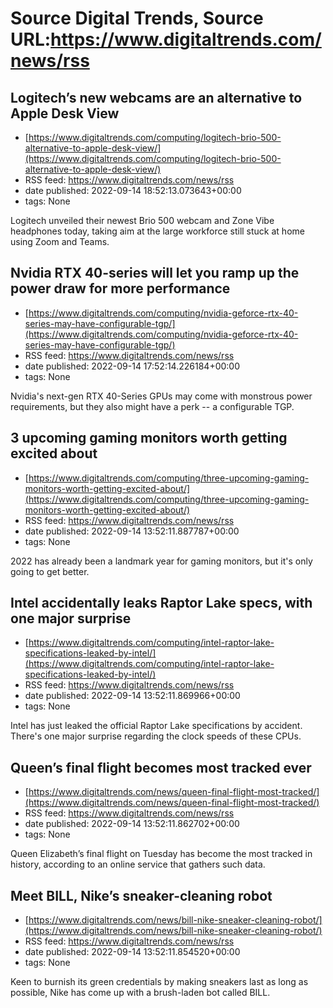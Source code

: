 # Source Digital Trends, Source URL:https://www.digitaltrends.com/news/rss

## Logitech’s new webcams are an alternative to Apple Desk View
 - [https://www.digitaltrends.com/computing/logitech-brio-500-alternative-to-apple-desk-view/](https://www.digitaltrends.com/computing/logitech-brio-500-alternative-to-apple-desk-view/)
 - RSS feed: https://www.digitaltrends.com/news/rss
 - date published: 2022-09-14 18:52:13.073643+00:00
 - tags: None

Logitech unveiled their newest Brio 500 webcam and Zone Vibe headphones today, taking aim at the large workforce still stuck at home using Zoom and Teams.

## Nvidia RTX 40-series will let you ramp up the power draw for more performance
 - [https://www.digitaltrends.com/computing/nvidia-geforce-rtx-40-series-may-have-configurable-tgp/](https://www.digitaltrends.com/computing/nvidia-geforce-rtx-40-series-may-have-configurable-tgp/)
 - RSS feed: https://www.digitaltrends.com/news/rss
 - date published: 2022-09-14 17:52:14.226184+00:00
 - tags: None

Nvidia's next-gen RTX 40-Series GPUs may come with monstrous power requirements, but they also might have a perk -- a configurable TGP.

## 3 upcoming gaming monitors worth getting excited about
 - [https://www.digitaltrends.com/computing/three-upcoming-gaming-monitors-worth-getting-excited-about/](https://www.digitaltrends.com/computing/three-upcoming-gaming-monitors-worth-getting-excited-about/)
 - RSS feed: https://www.digitaltrends.com/news/rss
 - date published: 2022-09-14 13:52:11.887787+00:00
 - tags: None

2022 has already been a landmark year for gaming monitors, but it's only going to get better.

## Intel accidentally leaks Raptor Lake specs, with one major surprise
 - [https://www.digitaltrends.com/computing/intel-raptor-lake-specifications-leaked-by-intel/](https://www.digitaltrends.com/computing/intel-raptor-lake-specifications-leaked-by-intel/)
 - RSS feed: https://www.digitaltrends.com/news/rss
 - date published: 2022-09-14 13:52:11.869966+00:00
 - tags: None

Intel has just leaked the official Raptor Lake specifications by accident. There's one major surprise regarding the clock speeds of these CPUs.

## Queen’s final flight becomes most tracked ever
 - [https://www.digitaltrends.com/news/queen-final-flight-most-tracked/](https://www.digitaltrends.com/news/queen-final-flight-most-tracked/)
 - RSS feed: https://www.digitaltrends.com/news/rss
 - date published: 2022-09-14 13:52:11.862702+00:00
 - tags: None

Queen Elizabeth’s final flight on Tuesday has become the most tracked in history, according to an online service that gathers such data.

## Meet BILL, Nike’s sneaker-cleaning robot
 - [https://www.digitaltrends.com/news/bill-nike-sneaker-cleaning-robot/](https://www.digitaltrends.com/news/bill-nike-sneaker-cleaning-robot/)
 - RSS feed: https://www.digitaltrends.com/news/rss
 - date published: 2022-09-14 13:52:11.854520+00:00
 - tags: None

Keen to burnish its green credentials by making sneakers last as long as possible, Nike has come up with a brush-laden bot called BILL.
